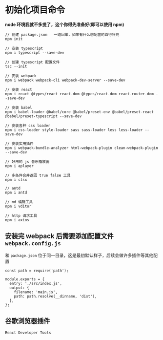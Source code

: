 # 初始化项目命令

**node 环境我就不多提了，这个你得先准备好(即可以使用 npm)**

```
// 创建 package.json   一路回车，如果有什么想配置的自行补充
npm init

// 安装 typescript
npm i typescript --save-dev

// 创建 typescript 配置文件
tsc --init

// 安装 webpack
npm i webpack webpack-cli webpack-dev-server --save-dev

// 安装 react
npm i react @types/react react-dom @types/react-dom react-router-dom --save-dev

// 安装 babel
npm i babel-loader @babel/core @babel/preset-env @babel/preset-react @babel/preset-typescript --save-dev

// 安装各种 css loader
npm i css-loader style-loader sass sass-loader less less-loader --save-dev

// 安装实用插件
npm i webpack-bundle-analyzer html-webpack-plugin clean-webpack-plugin --save-dev

// 好用的 js 音乐播放器
npm i aplayer

// 多条件合并返回 true false 工具
npm i clsx

// antd
npm i antd

// md 编辑工具
npm i vditor

// http 请求工具
npm i axios

```

## 安装完 webpack 后需要添加配置文件 ``webpack.config.js``

和 ``package.json`` 位于同一目录，这是最初默认样子，后续会做许多插件等其他配置

```
const path = require('path');

module.exports = {
  entry: './src/index.js',
  output: {
    filename: 'main.js',
    path: path.resolve(__dirname, 'dist'),
  },
};
```

## 谷歌浏览器插件

``React Developer Tools``